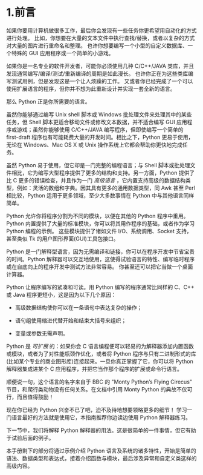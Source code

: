 ﻿1.前言
===

如果你要用计算机做很多工作，最后你会发现有一些任务你更希望用自动化的方式进行处理。 比如，你想要在大量的文本文件中执行查找/替换，或者以复杂的方式对大量的图片进行重命名和整理。 也许你想要编写一个小型的自定义数据库、一个特殊的 GUI 应用程序或一个简单的小游戏。


如果你是一名专业的软件开发者，可能你必须使用几种 C/C++/JAVA 类库，并且发现通常编写/编译/测试/重新编译的周期是如此漫长。 也许你正在为这些类库编写测试用例，但是发现这是一个让人烦躁的工作。 又或者你已经完成了一个可以使用扩展语言的程序，但你并不想为此重新设计并实现一套全新的语言。


那么 Python 正是你所需要的语言。


虽然你能够通过编写 Unix shell 脚本或 Windows 批处理文件来处理其中的某些任务，但 Shell 脚本更适合移动文件或修改文本数据，并不适合编写 GUI 应用程序或游戏；虽然你能够使用 C/C++/JAVA 编写程序，但即使编写一个简单的 first-draft 程序也有可能耗费大量的开发时间。相比之下，Python 更易于使用，无论在 Windows、Mac OS X 或 Unix 操作系统上它都会帮助你更快地完成任务。


虽然 Python 易于使用，但它却是一门完整的编程语言；与 Shell 脚本或批处理文件相比，它为编写大型程序提供了更多的结构和支持。另一方面，Python 提供了比 C 更多的错误检查，并且作为一门 *高级语言* ，它内置支持高级的数据结构类型，例如：灵活的数组和字典。因其具有更多的通用数据类型，同 Awk 甚至 Perl 相比较，Python 适用于更多领域，至少大多数事情在 Python 中与其他语言同样简单。


Python 允许你将程序分割为不同的模块，以便在其他的 Python 程序中重用。Python 内置提供了大量的标准模块，你可以将其用作程序的基础，或者作为学习 Python 编程的示例。 这些模块提供了诸如文件 I/O、系统调用、Socket 支持，甚至类似 Tk 的用户图形界面(GUI)工具包接口。


Python 是一门解释型语言，因为无需编译和链接，你可以在程序开发中节省宝贵的时间。Python 解释器可以交互地使用，这使得试验语言的特性、编写临时程序或在自底向上的程序开发中测试方法非常容易。 你甚至还可以把它当做一个桌面计算器。


Python 让程序编写的紧凑和可读。用 Python 编写的程序通常比同样的 C、C++ 或 Java 程序更短小，这是因为以下几个原因：

* 高级数据结构使你可以在一条语句中表达复杂的操作；

* 语句组使用缩进代替开始和结束大括号来组织；

* 变量或参数无需声明。


Python 是 *可扩展* 的：如果你会 C 语言编程便可以轻易的为解释器添加内置函数或模块，或者为了对性能瓶颈作优化，或者将 Python 程序与只有二进制形式的库(比如某个专业的商业图形库)连接起来。一旦你真正掌握了它，你可以将 Python 解释器集成进某个 C 应用程序，并把它当作那个程序的扩展或命令行语言。


顺便说一句，这个语言的名字来自于 BBC 的 "Monty Python’s Flying Cirecus" 节目，和爬行类动物没有任何关系。在文档中引用 Monty Python 的典故不仅可行，而且值得鼓励！


现在你已经为 Python 兴奋不已了吧，迫不及待地想要领略更多的细节！ 学习一门语言最好的方法就是使用它，本指南推荐你边读边使用 Python 解释器练习。


下一节中，我们将解释 Python 解释器的用法。这是很简单的一件事情，但它有助于试验后面的例子。


本手册剩下的部分将通过示例介绍 Python 语言及系统的诸多特性，开始是简单的语法、数据类型和表达式，接着介绍函数与模块，最后涉及异常和自定义类这样的高级内容。
